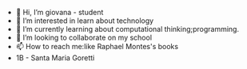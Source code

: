 - 👋 Hi, I’m giovana -  student
- 👀 I’m interested in learn about technology
- 🌱 I’m currently learning about computational thinking;programming. 
- 💞️ I’m looking to collaborate on  my school 
- 📫 How to reach me:like Raphael Montes's books
- 1B - Santa Maria Goretti

<!---
sallyface0613/sallyface0613 is a ✨ special ✨ repository because its `README.md` (this file) appears on your GitHub profile.
You can click the Preview link to take a look at your changes.
--->
